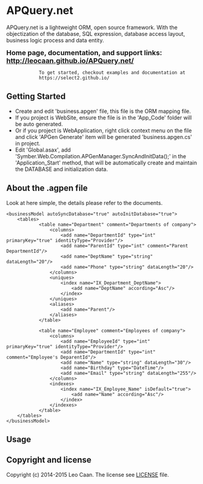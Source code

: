 APQuery.net
=======

APQuery.net is a lightweight ORM, open source framework. With the objectization of the database, 
SQL expression, database access layout, business logic process and data entity.

**<font size="+1">Home page, documentation, and support links: http://leocaan.github.io/APQuery.net/</font>**

				To get started, checkout examples and documentation at
				https://select2.github.io/

Getting Started
---------------

* Create and edit 'business.apgen' file, this file is the ORM mapping file.
* If you project is WebSite, ensure the file is in the 'App_Code' folder will be auto generated.
* Or if you project is WebApplication, right click context menu on the file and click 'APGen Generate'
  item will be generated 'business.apgen.cs' in project.
* Edit 'Global.asax', add 'Symber.Web.Compilation.APGenManager.SyncAndInitData();' in the
  'Application_Start' method, that will be automatically create and maintain the DATABASE and
  initialization data.


About the .agpen file
---------------------

  Look at here simple, the details please refer to the documents.

```
<businessModel autoSyncDatabase="true" autoInitDatabase="true">
	<tables>
			<table name="Department" comment="Departments of company">
				<columns>
					<add name="DepartmentId" type="int" primaryKey="true" identityType="Provider"/>
					<add name="ParentId" type="int" comment="Parent DepartmentId"/>
					<add name="DeptName" type="string" dataLength="20"/>
					<add name="Phone" type="string" dataLength="20"/>
				</columns>
				<uniques>
					<index name="IX_Department_DeptName">
						<add name="DeptName" according="Asc"/>
					</index>
				</uniques>
				<aliases>
					<add name="Parent"/>
				</aliases>
			</table>

			<table name="Employee" comment="Employees of company">
				<columns>
					<add name="EmployeeId" type="int" primaryKey="true" identityType="Provider"/>
					<add name="DepartmentId" type="int" comment="Employee's DeparentId"/>
					<add name="Name" type="string" dataLength="30"/>
					<add name="Birthday" type="DateTime"/>
					<add name="Email" type="string" dataLength="255"/>
				</columns>
				<indexes>
					<index name="IX_Employee_Name" isDefault="true">
						<add name="Name" according="Asc"/>
					</index>
				</indexes>
			</table>			 
	</tables>
</businessModel>
```

Usage
-----



Copyright and license
---------------------
Copyright (c) 2014-2015 Leo Caan. The license see [LICENSE][license] file.



[license]: LICENSE.md
